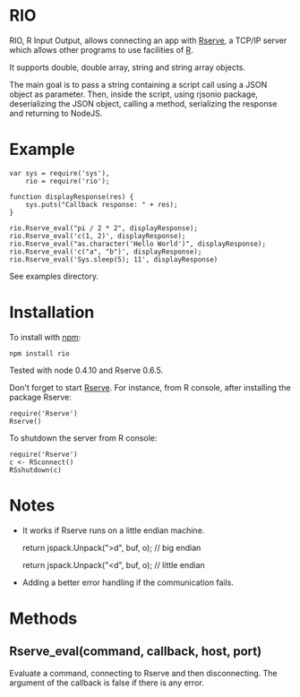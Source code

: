 RIO
======

RIO, R Input Output, allows connecting an app with [Rserve](http://www.rforge.net/Rserve/),
a TCP/IP server which allows other programs to use facilities of [R](http://www.r-project.org).

It supports double, double array, string and string array objects.

The main goal is to pass a string containing a script call using a JSON object 
as parameter. Then, inside the script, using rjsonio package, deserializing
the JSON object, calling a method, serializing the response and returning to 
NodeJS.

Example
========

    var sys = require('sys'),
        rio = require('rio');

    function displayResponse(res) {
        sys.puts("Callback response: " + res);
    }

    rio.Rserve_eval("pi / 2 * 2", displayResponse);
    rio.Rserve_eval('c(1, 2)', displayResponse);
    rio.Rserve_eval("as.character('Hello World')", displayResponse);
    rio.Rserve_eval('c("a", "b")', displayResponse);
    rio.Rserve_eval('Sys.sleep(5); 11', displayResponse)

See examples directory.

Installation
============

To install with [npm](http://github.com/isaacs/npm):

    npm install rio

Tested with node 0.4.10 and Rserve 0.6.5.

Don't forget to start [Rserve](http://cran.r-project.org/web/packages/Rserve/).
For instance, from R console, after installing the package Rserve:

    require('Rserve')
    Rserve()

To shutdown the server from R console:

    require('Rserve')
    c <- RSconnect()
    RSshutdown(c)

Notes
=====

- It works if Rserve runs on a little endian machine.

    return jspack.Unpack(">d", buf, o); // big endian

    return jspack.Unpack("<d", buf, o); // little endian

- Adding a better error handling if the communication fails.

Methods
=======

Rserve_eval(command, callback, host, port)
-----------

Evaluate a command, connecting to Rserve and then disconnecting.
The argument of the callback is false if there is any error.
